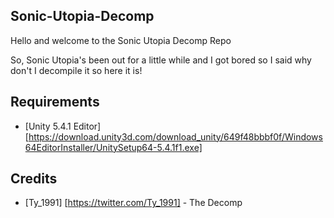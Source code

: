## Sonic-Utopia-Decomp

Hello and welcome to the Sonic Utopia Decomp Repo

So, Sonic Utopia's been out for a little while and I got bored so I said why don't I decompile it so here it is!

## Requirements

- [Unity 5.4.1 Editor] [https://download.unity3d.com/download_unity/649f48bbbf0f/Windows64EditorInstaller/UnitySetup64-5.4.1f1.exe]


## Credits

- [Ty_1991] [https://twitter.com/Ty_1991] - The Decomp
